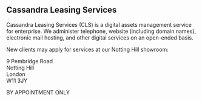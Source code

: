 ## Cassandra Leasing Services<br>

Cassandra Leasing Services (CLS) is a digital assets management service for enterprise. We administer telephone, website (including domain names), electronic mail hosting, and other digital services on an open-ended basis.<br>

New clients may apply for services at our Notting Hill showroom:<br>

9 Pembridge Road<br>
Notting Hill<br>
London<br>
W11 3JY<br>

BY APPOINTMENT ONLY
